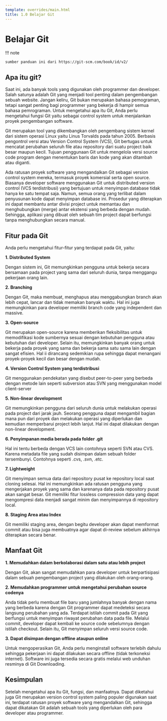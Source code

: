 ```yaml
---
template: overrides/main.html
title: 1.0 Belajar Git
---
```


# Belajar Git

!!! note 

	sumber panduan ini dari https://git-scm.com/book/id/v2/

## Apa itu git?

Saat ini, ada banyak tools yang digunakan oleh programmer dan developer. Salah satunya adalah Git yang menjadi tool penting dalam pengembangan sebuah website. Jangan keliru, Git bukan merupakan bahasa pemograman, tetapi sangat penting bagi programmer yang bekerja di hampir semua bahasa pemrograman. Untuk mengetahui apa itu Git, Anda perlu mengetahui fungsi Git yaitu sebagai control system untuk menjalankan proyek pengembangan software.

Git merupakan tool yang dikembangkan oleh pengembang sistem kernel dari sistem operasi Linux yaitu Linus Torvalds pada tahun 2005. Berbasis pengontrol versi atau Version Control System (VCS), Git bertugas untuk mencatat perubahan seluruh file atau repository dari suatu project baik besar maupun kecil. Tujuan penggunaan Git untuk mengelola versi source code program dengan menentukan baris dan kode yang akan ditambah atau diganti.  

Ada ratusan proyek software yang mengandalkan Git sebagai version control system mereka, termasuk proyek komersial serta open source. Biasanya developer software menggunakan Git untuk distributed version control  (VCS terdistribusi) yang bertujuan untuk menyimpan database tidak hanya ke satu tempat saja. Namun, semua orang yang terlibat dalam penyusunan kode dapat menyimpan database ini. Prosedur yang diterapkan ini dapat membantu antar divisi project untuk memantau dan menghubungkan (merge) antar ekstensi yang berbeda dengan mudah. Sehingga, aplikasi yang dibuat oleh sebuah tim project dapat berfungsi tanpa menghubungkan secara manual.

## Fitur pada Git

Anda perlu mengetahui fitur-fitur yang terdapat pada Git, yaitu:

**1. Distributed System**

Dengan sistem ini, Git memungkinkan pengguna untuk bekerja secara bersamaan pada project yang sama dari seluruh dunia, tanpa menggangu pekerjaan orang lain.

**2. Branching**

Dengan Git, maka membuat, menghapus atau menggabungkan branch akan lebih cepat, lancar dan tidak memakan banyak waktu. Hal ini juga memungkinkan para developer memiliki branch code yang independent dan massive.

**3. Open-source**

Git merupakan open-source karena  memberikan fleksibilitas untuk memodifikasi kode sumbernya sesuai dengan kebutuhan pengguna atau kebutuhan dari developer. Selain itu, memungkinkan banyak orang untuk bekerja pada proyek yang sama dan bekerja sama satu sama lain dengan sangat efisien. Hal ii dirancang sedemikian rupa sehingga dapat menangani proyek-proyek kecil dan besar dengan mudah.

**4. Version Control System yang terdistribusi**

Git menggunakan pendekatan yang disebut peer-to-peer yang berbeda dengan metode lain seperti subversion atau SVN yang menggunakan model client-server

**5. Non-linear development**

Git memungkinkan pengguna dari seluruh dunia untuk melakukan operasi pada project dari jarak jauh. Seorang pengguna dapat mengambil bagian mana pun dari proyek dan melakukan operasi yang diperlukan dan kemudian memperbarui project lebih lanjut. Hal ini dapat dilakukan dengan non-linear development.

**6. Penyimpanan media berada pada folder .git**

Hal ini tentu berbeda dengan VCS lain contohnya seperti SVN atau CVS. Karena metadata file yang sudah disimpan dalam sebuah folder tersembunyi. Contohnya seperti .cvs, .svn, .etc.

**7. Lightweight**

Git menyimpan semua data dari repository pusat ke repository local saat cloning selesai. Hal ini memungkinkan ada ratusan pengguna yang mengerjakan proyek yang sama dan karenanya data pada repository pusat akan sangat besar. Git memiliki fitur lossless compression data yang dapat mengompresi data menjadi sangat minim dan menyimpannya di repository local.

**8. Staging Area atau Index**

Git memiliki staging area, dengan begitu developer akan dapat memformat commit atau bisa juga membuatnya agar dapat di-review sebelum akhirnya diterapkan secara benar.

## Manfaat Git

**1. Memudahkan dalam berkolaborasi dalam satu atau lebih project**

Dengan Git, akan sangat memudahkan para developer untuk berpartisipasi dalam sebuah pengembangan project yang dilakukan oleh orang-orang.

**2. Memudahkan programmer untuk mengetahui perubahan source codenya**

Anda tidak perlu  membuat file baru yang jumlahnya banyak dengan nama yang berbeda karena dengan Git programmer dapat medeteksi secara langsung perubahan yang ada.  Terdapat istilah commit pada Git yang berfungsi untuk menyimpan riwayat perubahan data pada file. Melalui commit, developer dapat kembali ke source code sebelumnya dengan istilah checkout. Selain itu, Git menyimpan seluruh versi source code.

**3. Dapat disimpan dengan offline ataupun online**

Untuk mengoperasikan Git, Anda perlu menginstall software terlebih dahulu sehingga pekerjaan ini dapat dilakukan secara offline (tidak terkoneksi internet). Software ini juga tersedia secara gratis melalui web unduhan resminya di Git Downloading.

## Kesimpulan

Setelah mengetahui apa itu Git, fungsi, dan manfaatnya. Dapat diketahui juga Git merupakan version control system paling populer digunakan saat ini, terdapat ratusan proyek software yang mengandalkan Git, sehingga dapat dikatakan Git adalah sebuah tools yang diperlukan oleh para developer atau programmer.